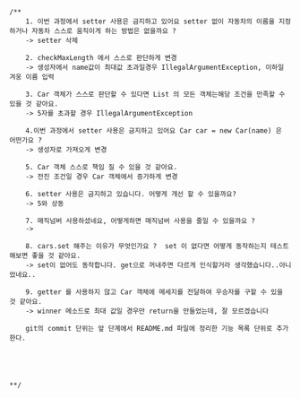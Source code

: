 	/**
		1. 이번 과정에서 setter 사용은 금지하고 있어요 setter 없이 자동차의 이름을 지정하거나 자동차 스스로 움직이게 하는 방법은 없을까요 ?
		-> setter 삭제
		
		2. checkMaxLength 에서 스스로 판단하게 변경
		-> 생성자에서 name값이 최대값 초과일경우 IllegalArgumentException, 이하일 겨웅 이름 입력
		
		3. Car 객체가 스스로 판단할 수 있다면 List 의 모든 객체는해당 조건을 만족할 수 있을 것 같아요.
		-> 5자를 초과할 경우 IllegalArgumentException 
		
		4.이번 과정에서 setter 사용은 금지하고 있어요 Car car = new Car(name) 은 어떤가요 ?
		-> 생성자로 가져오게 변경
		
		5. Car 객체 스스로 책임 질 수 있을 것 같아요.
		-> 전진 조건일 경우 Car 객체에서 증가하게 변경
		
		6. setter 사용은 금지하고 있습니다. 어떻게 개선 할 수 있을까요?
		-> 5와 상동
		
		7. 매직넘버 사용하셨네요, 어떻게하면 매직넘버 사용을 줄일 수 있을까요 ?
		-> 
		
		8. cars.set 해주는 이유가 무엇인가요 ?  set 이 없다면 어떻게 동작하는지 테스트 해보면 좋을 것 같아요.
		-> set이 없어도 동작합니다. get으로 꺼내주면 다르게 인식할거라 생각했습니다..아니었네요..
		
		9. getter 를 사용하지 않고 Car 객체에 메세지를 전달하여 우승자를 구할 수 있을 것 같아요.
		-> winner 메소드로 최대 값일 경우만 return을 만들었는데, 잘 모르겠습니다
		
		git의 commit 단위는 앞 단계에서 README.md 파일에 정리한 기능 목록 단위로 추가한다.
		
		
		
		
		
	**/